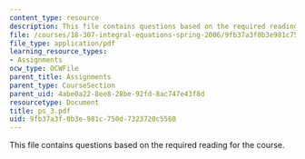 ```yaml
---
content_type: resource
description: This file contains questions based on the required reading for the course.
file: /courses/18-307-integral-equations-spring-2006/9fb37a3f0b3e981c750d7323720c5560_ps_3.pdf
file_type: application/pdf
learning_resource_types:
- Assignments
ocw_type: OCWFile
parent_title: Assignments
parent_type: CourseSection
parent_uid: 4abe0a22-8ee8-28be-92fd-8ac747e43f8d
resourcetype: Document
title: ps_3.pdf
uid: 9fb37a3f-0b3e-981c-750d-7323720c5560
---
```

This file contains questions based on the required reading for the course.

